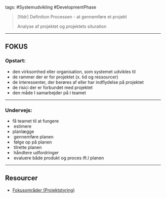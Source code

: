 tags: #Systemudvikling #DevelopmentPhase
> [!tldr] Definition
> Processen - at gennemføre et projekt
>
> Analyse af projektet og projektets situration

---

## FOKUS
### Opstart:
- den virksomhed eller organisation, som systemet udvikles til
- de rammer der er for projektet (x. tid og ressourcer)
- de interessenter, der berøres af eller har indflydelse på projektet
- de risici der er forbundet med projektet
- den måde I samarbejder på i teamet

---

### Undervejs:
- få teamet til at fungere
-  estimere 
- planlægge 
-  gennemføre planen  
-  følge op på planen
-  tilrette planen
-  håndtere udfordringer
-  evaluere både produkt og proces ift.l planen

---

## Resourcer
- [Fokusområder (Projektstyring)](https://rise.articulate.com/share/C9x7c641Qf8pDgT76Nqqy6ykP99dRgRJ#/lessons/Oa0hKLcF01A-HRBn0cl3HeQQrhk_tXH1)